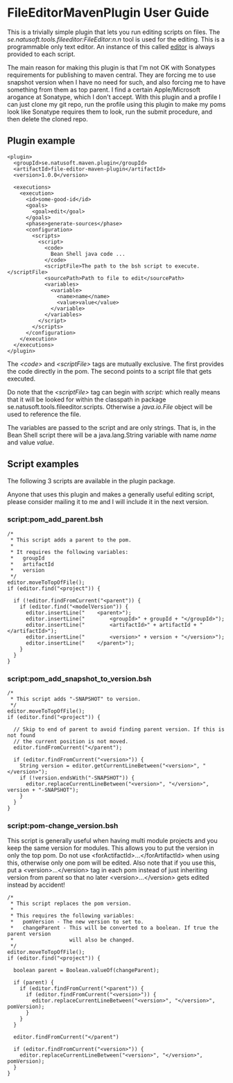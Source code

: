 # FileEditorMavenPlugin User Guide

This is a trivially simple plugin that lets you run editing scripts on files. The _se.natusoft.tools.fileeditor:FileEditor:n.n_ tool is used for the editing. This is a programmable only text editor. An instance of this called [editor](http://apidoc.natusoft.se/FileEditor/) is always provided to each script.

The main reason for making this plugin is that I'm not OK with Sonatypes requirements for publishing to maven central. They are forcing me to use snapshot version when I have no need for such, and also forcing me to have something from them as top parent. I find a certain Apple/Microsoft arogance at Sonatype, which I don't accept. With this plugin and a profile I can just clone my git repo, run the profile using this plugin to make my poms look like Sonatype requires them to look, run the submit procedure, and then delete the cloned repo.  

## Plugin example

    <plugin>
      <groupId>se.natusoft.maven.plugin</groupId>
      <artifactId>file-editor-maven-plugin</artifactId>
      <version>1.0.0</version>
 
      <executions>
        <execution>
          <id>some-good-id</id>
          <goals>
            <goal>edit</goal>
          </goals>
          <phase>generate-sources</phase>
          <configuration>
            <scripts>
              <script>
                <code>
                  Bean Shell java code ...
                </code>
                <scriptFile>The path to the bsh script to execute.</scriptFile>
                <sourcePath>Path to file to edit</sourcePath>
                <variables>
                  <variable>
                    <name>name</name>
                    <value>value</value>
                  </variable>
                </variables>
              </script>
            </scripts>
          </configuration>
        </execution>
      </executions>
    </plugin>

The _&lt;code&gt;_ and _&lt;scriptFile&gt;_ tags are mutually exclusive. The first provides the code directly in the pom. The second points to a script file that gets executed. 

Do note that the _&lt;scriptFile&gt;_ tag can begin with _script:_ which really means that it will be looked for within the classpath in package se.natusoft.tools.fileeditor.scripts. Otherwise a _java.io.File_ object will be used to reference the file.


The variables are passed to the script and are only strings. That is, in the Bean Shell script there will be a java.lang.String variable with name _name_ and value _value_.

## Script examples

The following 3 scripts are available in the plugin package. 

Anyone that uses this plugin and makes a generally useful editing script, please consider mailing it to me and I will include it in the next version. 

### script:pom_add_parent.bsh

    /*
     * This script adds a parent to the pom.
     *
     * It requires the following variables:
     *   groupId
     *   artifactId
     *   version
     */
    editor.moveToTopOfFile();
    if (editor.find("<project")) {
    
      if (!editor.findFromCurrent("<parent")) {
        if (editor.find("<modelVersion")) {
          editor.insertLine("    <parent>");
          editor.insertLine("        <groupId>" + groupId + "</groupId>");
          editor.insertLine("        <artifactId>" + artifactId + "</artifactId>");
          editor.insertLine("        <version>" + version + "</version>");
          editor.insertLine("    </parent>");
        }
      }
    }

### script:pom_add_snapshot_to_version.bsh

    /*
     * This script adds "-SNAPSHOT" to version.
     */
    editor.moveToTopOfFile();
    if (editor.find("<project")) {
    
      // Skip to end of parent to avoid finding parent version. If this is not found
      // the current position is not moved.
      editor.findFromCurrent("</parent");
    
      if (editor.findFromCurrent("<version>")) {
        String version = editor.getCurrentLineBetween("<version>", "</version>");
        if (!version.endsWith("-SNAPSHOT")) {
          editor.replaceCurrentLineBetween("<version>", "</version>", version + "-SNAPSHOT");
        }
      }
    }

### script:pom-change_version.bsh

This script is generally useful when having multi module projects and you keep the same version for modules. This allows you to put the version in only the top pom. Do not use &lt;forActifactId&gt;...&lt;/forArtifactId&gt; when using this, otherwise only one pom will be edited. Also note that if you use this, put a &lt;version&gt;...&lt;/version&gt; tag in each pom instead of just inheriting version from parent so that no later &lt;version&gt;...&lt;/version&gt; gets edited instead by accident!

    /*
     * This script replaces the pom version.
     *
     * This requires the following variables:
     *   pomVersion - The new version to set to.
     *   changeParent - This will be converted to a boolean. If true the parent version
     *                  will also be changed.
     */
    editor.moveToTopOfFile();
    if (editor.find("<project")) {
    
      boolean parent = Boolean.valueOf(changeParent);
    
      if (parent) {
        if (editor.findFromCurrent("<parent")) {
          if (editor.findFromCurrent("<version>")) {
            editor.replaceCurrentLineBetween("<version>", "</version>", pomVersion);
          }
        }
      }
    
      editor.findFromCurrent("</parent")
    
      if (editor.findFromCurrent("<version>")) {
        editor.replaceCurrentLineBetween("<version>", "</version>", pomVersion);
      }
    }

